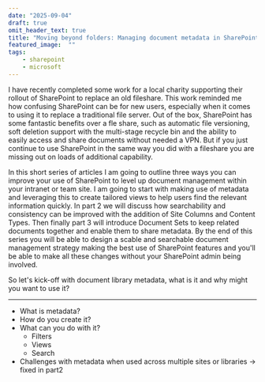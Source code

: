 ```yaml
---
date: "2025-09-04"
draft: true
omit_header_text: true
title: "Moving beyond folders: Managing document metadata in SharePoint"
featured_image:  ""
tags: 
    - sharepoint
    - microsoft
---
```


I have recently completed some work for a local charity supporting their rollout of SharePoint to replace an old fileshare. This work reminded me how confusing SharePoint can be for new users, especially when it comes to using it to replace a traditional file server. Out of the box, SharePoint has some fantastic benefits over a fle share, such as automatic file versioning, soft deletion support with the multi-stage recycle bin and the ability to easily access and share documents without needed a VPN. But if you just continue to use SharePoint in the same way you did with a fileshare you are missing out on loads of additional capability. 

In this short series of articles I am going to outline three ways you can improve your use of SharePoint to level up document management within your intranet or team site. I am going to start with making use of metadata and leveraging this to create tailored views to help users find the relevant information quickly. In part 2 we will discuss how searchability and consistency can be improved with the addition of Site Columns and Content Types. Then finally part 3 will introduce Document Sets to keep related documents together and enable them to share metadata. By the end of this series you will be able to design a scable and searchable document management strategy making the best use of SharePoint features and you'll be able to make all these changes without your SharePoint admin being involved. 

So let's kick-off with document library metadata, what is it and why might you want to use it?

----

* What is metadata?
* How do you create it?
* What can you do with it?
  * Filters
  * Views
  * Search
* Challenges with metadata when used across multiple sites or libraries -> fixed in part2